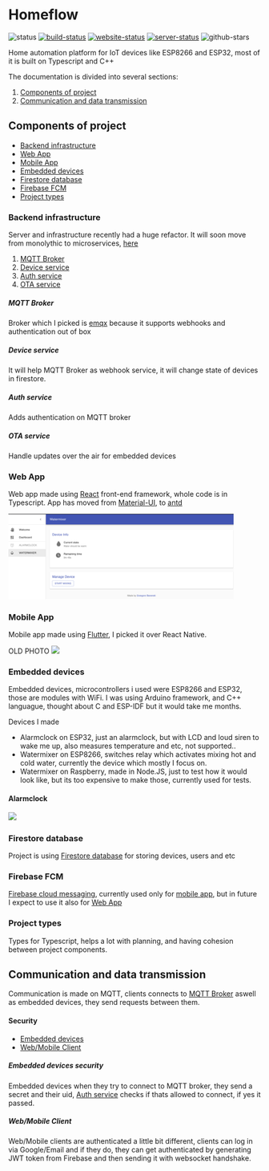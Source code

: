 # Homeflow
![status](https://img.shields.io/badge/status-OK-GREEN)
[![build-status](https://img.shields.io/github/workflow/status/gbaranski/Control-Home/Docker)](https://github.com/gbaranski/Control-Home/actions)
[![website-status](https://img.shields.io/website?down_color=red&down_message=down&up_color=gree&up_message=up&url=https%3A%2F%2Fcontrol.gbaranski.com)](https://control.gbaranski.com)
[![server-status](https://img.shields.io/website?down_color=red&down_message=down&label=server&up_color=gree&up_message=up&url=https%3A%2F%2Fapi.gbaranski.com)](https://api.gbaranski.com)
![github-stars](https://img.shields.io/github/stars/gbaranski/Control-Home?style=social)

Home automation platform for IoT devices like ESP8266 and ESP32, most of it is built on Typescript and C++

The documentation is divided into several sections:

1. [Components of project](#components-of-project)
2. [Communication and data transmission](#communication-and-data-transmission)

## Components of project
* [Backend infrastructure](#backend-infrastructure)
* [Web App](#web-app)
* [Mobile App](#mobile-app)
* [Embedded devices](#embedded-devices)
* [Firestore database](#firestore-database)
* [Firebase FCM](#firestore-database)
* [Project types](#project-types)

### Backend infrastructure
Server and infrastructure recently had a huge refactor. It will soon move from monolythic to microservices, [here](https://github.com/gbaranski/homeflow/issues/78)
1. [MQTT Broker](#mqtt-broker)
2. [Device service](#device-service)
3. [Auth service](#auth-service)
4. [OTA service](#ota-service)

##### MQTT Broker
Broker which I picked is [emqx](https://github.com/emqx/emqx) because it supports webhooks and authentication out of box
##### Device service
It will help MQTT Broker as webhook service, it will change state of devices in firestore.
##### Auth service
Adds authentication on MQTT broker
##### OTA service
Handle updates over the air for embedded devices


### Web App
Web app made using [React](https://github.com/facebook/react) front-end framework, whole code is in Typescript. App has moved from [Material-UI](https://github.com/mui-org/material-ui), to [antd](https://github.com/ant-design/ant-design)

<img src="https://github.com/gbaranski/Control-Home/blob/master/docs/web_app.png" width="450">


### Mobile App
Mobile app made using [Flutter](https://github.com/flutter/flutter), I picked it over React Native. 

OLD PHOTO
<img src="https://github.com/gbaranski/homeflow/blob/master/docs/mobile_app.jpg" width="150">

### Embedded devices
Embedded devices, microcontrollers i used were ESP8266 and ESP32, those are modules with WiFi. I was using Arduino framework, and C++ languague, thought about C and ESP-IDF but it would take me months. 

Devices I made
- Alarmclock on ESP32, just an alarmclock, but with LCD and loud siren to wake me up, also measures temperature and etc, not supported..
- Watermixer on ESP8266, switches relay which activates mixing hot and cold water, currently the device which mostly I focus on.
- Watermixer on Raspberry, made in Node.JS, just to test how it would look like, but its too expensive to make those, currently used for tests.

#### Alarmclock
<img src="https://github.com/gbaranski/homeflow/blob/master/docs/alarmclock.jpg" width="150">

### Firestore database
Project is using [Firestore database](https://firebase.google.com/docs/firestore) for storing devices, users and etc

### Firebase FCM
[Firebase cloud messaging](https://firebase.google.com/docs/cloud-messaging), currently used only for [mobile app](#mobile-app), but in future I expect to use it also for [Web App](#web-app)

### Project types
Types for Typescript, helps a lot with planning, and having cohesion between project components.

## Communication and data transmission
Communication is made on MQTT, clients connects to [MQTT Broker](#mqtt-broker) aswell as embedded devices, they send requests between them.

#### Security

* [Embedded devices](#embedded-devices-security)
* [Web/Mobile Client](#webmobile-client)


##### Embedded devices security
Embedded devices when they try to connect to MQTT broker, they send a secret and their uid, [Auth service](#auth-service) checks if thats allowed to connect, if yes it passed.

##### Web/Mobile Client
Web/Mobile clients are authenticated a little bit different, clients can log in via Google/Email and if they do, they can get authenticated by generating JWT token from Firebase and then sending it with websocket handshake.

